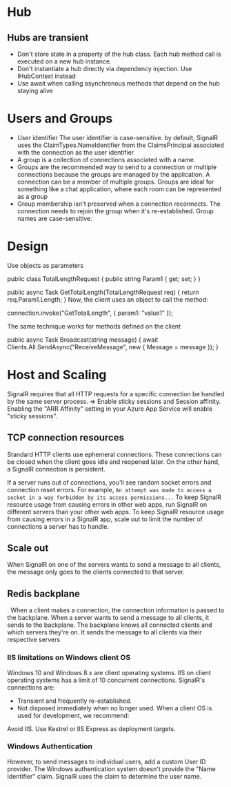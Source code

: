 # Hub
## Hubs are transient
- Don't store state in a property of the hub class. Each hub method call is executed on a new hub instance.
- Don't instantiate a hub directly via dependency injection. Use IHubContext instead
- Use await when calling asynchronous methods that depend on the hub staying alive

# Users and Groups
- User identifier
The user identifier is case-sensitive. by default, SignalR uses the ClaimTypes.NameIdentifier from the ClaimsPrincipal associated with the connection as the user identifier
- A group is a collection of connections associated with a name.
- Groups are the recommended way to send to a connection or multiple connections because the groups are managed by the application. 
A connection can be a member of multiple groups. Groups are ideal for something like a chat application, where each room can be represented as a group
- Group membership isn't preserved when a connection reconnects. The connection needs to rejoin the group when it's re-established. 
Group names are case-sensitive.

# Design
Use objects as parameters

public class TotalLengthRequest
{
    public string Param1 { get; set; }
}

public async Task GetTotalLength(TotalLengthRequest req)
{
    return req.Param1.Length;
}
Now, the client uses an object to call the method:

connection.invoke("GetTotalLength", { param1: "value1" });

The same technique works for methods defined on the client

public async Task Broadcast(string message)
{
    await Clients.All.SendAsync("ReceiveMessage", new
    {
        Message = message
    });
}

# Host and Scaling

SignalR requires that all HTTP requests for a specific connection be handled by the same server process. => Enable sticky sessions and Session affinity.
Enabling the "ARR Affinity" setting in your Azure App Service will enable "sticky sessions". 

## TCP connection resources
Standard HTTP clients use ephemeral connections. These connections can be closed when the client goes idle and reopened later. On the other hand, a SignalR connection is persistent.

If a server runs out of connections, you'll see random socket errors and connection reset errors. For example, `An attempt was made to access a socket in a way forbidden by its access permissions...`
To keep SignalR resource usage from causing errors in other web apps, run SignalR on different servers than your other web apps.
To keep SignalR resource usage from causing errors in a SignalR app, scale out to limit the number of connections a server has to handle.

## Scale out

When SignalR on one of the servers wants to send a message to all clients, the message only goes to the clients connected to that server.

## Redis backplane
. When a client makes a connection, the connection information is passed to the backplane. When a server wants to send a message to all clients, it sends to the backplane. The backplane knows all connected clients and which servers they're on. It sends the message to all clients via their respective servers

### IIS limitations on Windows client OS
Windows 10 and Windows 8.x are client operating systems. IIS on client operating systems has a limit of 10 concurrent connections. SignalR's connections are:

- Transient and frequently re-established.
- Not disposed immediately when no longer used.
When a client OS is used for development, we recommend:

Avoid IIS.
Use Kestrel or IIS Express as deployment targets.


### Windows Authentication
However, to send messages to individual users, add a custom User ID provider. 
The Windows authentication system doesn't provide the "Name Identifier" claim. SignalR uses the claim to determine the user name.